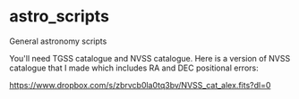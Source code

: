 # astro_scripts
General astronomy scripts

You'll need TGSS catalogue and NVSS catalogue. Here is a version of NVSS catalogue that I made which includes RA and DEC positional errors:

https://www.dropbox.com/s/zbrvcb0la0tq3bv/NVSS_cat_alex.fits?dl=0

